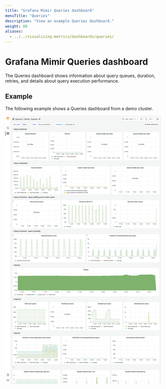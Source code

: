 ```yaml
---
title: "Grafana Mimir Queries dashboard"
menuTitle: "Queries"
description: "View an example Queries dashboard."
weight: 80
aliases:
  - ../../visualizing-metrics/dashboards/queries/
---
```


# Grafana Mimir Queries dashboard

The Queries dashboard shows information about query queues, duration, retries, and details about query execution performance.

## Example

The following example shows a Queries dashboard from a demo cluster.

![Grafana Mimir queries dashboard](mimir-queries.png)
